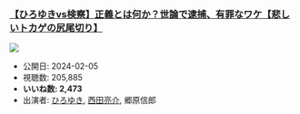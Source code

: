 ### [【ひろゆきvs検察】正義とは何か？世論で逮捕、有罪なワケ【悲しいトカゲの尻尾切り】](https://www.youtube.com/watch?v=8p2Sis0p1vI)
[![](https://img.youtube.com/vi/8p2Sis0p1vI/sddefault.jpg)](https://www.youtube.com/watch?v=8p2Sis0p1vI)
-   公開日: 2024-02-05
-   視聴数: 205,885
-   **いいね数: 2,473**
-   出演者: [ひろゆき](/rehacq_fan/people/ひろゆき "wikilink"), [西田亮介](/rehacq_fan/people/西田亮介 "wikilink"), 郷原信郎
